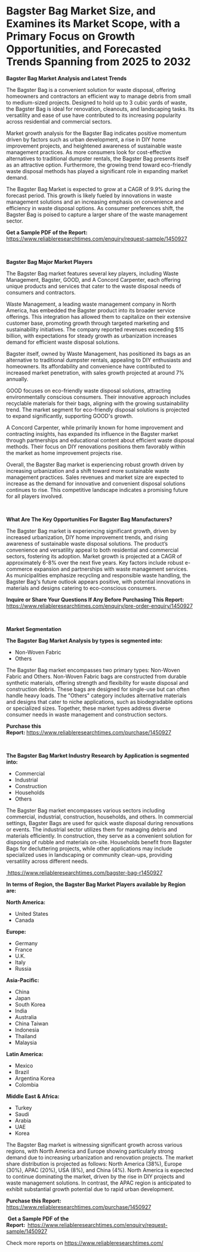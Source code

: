 <p><h1>Bagster Bag Market Size, and Examines its Market Scope, with a Primary Focus on Growth Opportunities, and Forecasted Trends Spanning from 2025 to 2032</h1></p><p><strong>Bagster Bag Market Analysis and Latest Trends</strong></p>
<p><p>The Bagster Bag is a convenient solution for waste disposal, offering homeowners and contractors an efficient way to manage debris from small to medium-sized projects. Designed to hold up to 3 cubic yards of waste, the Bagster Bag is ideal for renovation, cleanouts, and landscaping tasks. Its versatility and ease of use have contributed to its increasing popularity across residential and commercial sectors.</p><p>Market growth analysis for the Bagster Bag indicates positive momentum driven by factors such as urban development, a rise in DIY home improvement projects, and heightened awareness of sustainable waste management practices. As more consumers look for cost-effective alternatives to traditional dumpster rentals, the Bagster Bag presents itself as an attractive option. Furthermore, the growing trend toward eco-friendly waste disposal methods has played a significant role in expanding market demand.</p><p>The Bagster Bag Market is expected to grow at a CAGR of 9.9% during the forecast period. This growth is likely fueled by innovations in waste management solutions and an increasing emphasis on convenience and efficiency in waste disposal options. As consumer preferences shift, the Bagster Bag is poised to capture a larger share of the waste management sector.</p></p>
<p><strong>Get a Sample PDF of the Report:&nbsp;</strong> <a href="https://www.reliableresearchtimes.com/enquiry/request-sample/1450927?utm_campaign=1581&utm_medium=2&utm_source=Github&utm_content=ia&utm_term=06022025&utm_id=bagster-bag">https://www.reliableresearchtimes.com/enquiry/request-sample/1450927</a></p>
<p>&nbsp;</p>
<p><strong>Bagster Bag Major Market Players</strong></p>
<p><p>The Bagster Bag market features several key players, including Waste Management, Bagster, GOOD, and A Concord Carpenter, each offering unique products and services that cater to the waste disposal needs of consumers and contractors.</p><p>Waste Management, a leading waste management company in North America, has embedded the Bagster product into its broader service offerings. This integration has allowed them to capitalize on their extensive customer base, promoting growth through targeted marketing and sustainability initiatives. The company reported revenues exceeding $15 billion, with expectations for steady growth as urbanization increases demand for efficient waste disposal solutions.</p><p>Bagster itself, owned by Waste Management, has positioned its bags as an alternative to traditional dumpster rentals, appealing to DIY enthusiasts and homeowners. Its affordability and convenience have contributed to increased market penetration, with sales growth projected at around 7% annually.</p><p>GOOD focuses on eco-friendly waste disposal solutions, attracting environmentally conscious consumers. Their innovative approach includes recyclable materials for their bags, aligning with the growing sustainability trend. The market segment for eco-friendly disposal solutions is projected to expand significantly, supporting GOOD's growth.</p><p>A Concord Carpenter, while primarily known for home improvement and contracting insights, has expanded its influence in the Bagster market through partnerships and educational content about efficient waste disposal methods. Their focus on DIY renovations positions them favorably within the market as home improvement projects rise.</p><p>Overall, the Bagster Bag market is experiencing robust growth driven by increasing urbanization and a shift toward more sustainable waste management practices. Sales revenues and market size are expected to increase as the demand for innovative and convenient disposal solutions continues to rise. This competitive landscape indicates a promising future for all players involved.</p></p>
<p>&nbsp;</p>
<p><strong>What Are The Key Opportunities For Bagster Bag Manufacturers?</strong></p>
<p><p>The Bagster Bag market is experiencing significant growth, driven by increased urbanization, DIY home improvement trends, and rising awareness of sustainable waste disposal solutions. The product’s convenience and versatility appeal to both residential and commercial sectors, fostering its adoption. Market growth is projected at a CAGR of approximately 6-8% over the next five years. Key factors include robust e-commerce expansion and partnerships with waste management services. As municipalities emphasize recycling and responsible waste handling, the Bagster Bag's future outlook appears positive, with potential innovations in materials and designs catering to eco-conscious consumers.</p></p>
<p><strong>Inquire or Share Your Questions If Any Before Purchasing This Report:</strong> <a href="https://www.reliableresearchtimes.com/enquiry/pre-order-enquiry/1450927?utm_campaign=1581&utm_medium=2&utm_source=Github&utm_content=ia&utm_term=06022025&utm_id=bagster-bag">https://www.reliableresearchtimes.com/enquiry/pre-order-enquiry/1450927</a></p>
<p>&nbsp;</p>
<p><strong>Market Segmentation</strong></p>
<p><strong>The Bagster Bag Market Analysis by types is segmented into:</strong></p>
<p><ul><li>Non-Woven Fabric</li><li>Others</li></ul></p>
<p><p>The Bagster Bag market encompasses two primary types: Non-Woven Fabric and Others. Non-Woven Fabric bags are constructed from durable synthetic materials, offering strength and flexibility for waste disposal and construction debris. These bags are designed for single-use but can often handle heavy loads. The "Others" category includes alternative materials and designs that cater to niche applications, such as biodegradable options or specialized sizes. Together, these market types address diverse consumer needs in waste management and construction sectors.</p></p>
<p><strong>Purchase this Report:&nbsp;</strong><a href="https://www.reliableresearchtimes.com/purchase/1450927?utm_campaign=1581&utm_medium=2&utm_source=Github&utm_content=ia&utm_term=06022025&utm_id=bagster-bag">https://www.reliableresearchtimes.com/purchase/1450927</a></p>
<p>&nbsp;</p>
<p><strong>The Bagster Bag Market Industry Research by Application is segmented into:</strong></p>
<p><ul><li>Commercial</li><li>Industrial</li><li>Construction</li><li>Households</li><li>Others</li></ul></p>
<p><p>The Bagster Bag market encompasses various sectors including commercial, industrial, construction, households, and others. In commercial settings, Bagster Bags are used for quick waste disposal during renovations or events. The industrial sector utilizes them for managing debris and materials efficiently. In construction, they serve as a convenient solution for disposing of rubble and materials on-site. Households benefit from Bagster Bags for decluttering projects, while other applications may include specialized uses in landscaping or community clean-ups, providing versatility across different needs.</p></p>
<p><a href="https://www.reliableresearchtimes.com/bagster-bag-r1450927?utm_campaign=1581&utm_medium=2&utm_source=Github&utm_content=ia&utm_term=06022025&utm_id=bagster-bag">&nbsp;https://www.reliableresearchtimes.com/bagster-bag-r1450927</a></p>
<p><strong>In terms of Region, the Bagster Bag Market Players available by Region are:</strong></p>
<p>
    <p> <strong> North America: </strong>
        <ul>
            <li>United States</li>
            <li>Canada</li>
        </ul>
        </p> 
    <p> <strong> Europe: </strong>
        <ul>
            <li>Germany</li>
            <li>France</li>
            <li>U.K.</li>
            <li>Italy</li>
            <li>Russia</li>
        </ul>
        </p> 
    <p> <strong> Asia-Pacific: </strong>
        <ul>
            <li>China</li>
            <li>Japan</li>
            <li>South Korea</li>
            <li>India</li>
            <li>Australia</li>
            <li>China Taiwan</li>
            <li>Indonesia</li>
            <li>Thailand</li>
            <li>Malaysia</li>
        </ul>
        </p> 
    <p> <strong> Latin America: </strong>
        <ul>
            <li>Mexico</li>
            <li>Brazil</li>
            <li>Argentina Korea</li>
            <li>Colombia</li>
        </ul>
        </p> 
    <p> <strong> Middle East & Africa: </strong>
        <ul>
            <li>Turkey</li>
            <li>Saudi</li>
            <li>Arabia</li>
            <li>UAE</li>
            <li>Korea</li>
        </ul>
    </p>
    </p>
<p><p>The Bagster Bag market is witnessing significant growth across various regions, with North America and Europe showing particularly strong demand due to increasing urbanization and renovation projects. The market share distribution is projected as follows: North America (38%), Europe (30%), APAC (20%), USA (8%), and China (4%). North America is expected to continue dominating the market, driven by the rise in DIY projects and waste management solutions. In contrast, the APAC region is anticipated to exhibit substantial growth potential due to rapid urban development.</p></p>
<p><strong>Purchase this Report: </strong><a href="https://www.reliableresearchtimes.com/purchase/1450927?utm_campaign=1581&utm_medium=2&utm_source=Github&utm_content=ia&utm_term=06022025&utm_id=bagster-bag">https://www.reliableresearchtimes.com/purchase/1450927</a></p>
<p>&nbsp;<strong>Get a Sample PDF of the Report:&nbsp;&nbsp;</strong><a href="https://www.reliableresearchtimes.com/enquiry/request-sample/1450927?utm_campaign=1581&utm_medium=2&utm_source=Github&utm_content=ia&utm_term=06022025&utm_id=bagster-bag">https://www.reliableresearchtimes.com/enquiry/request-sample/1450927</a></p>
<p><strong></strong></p>
<p>Check more reports on <a href="https://www.reliableresearchtimes.com/?utm_campaign=1581&utm_medium=2&utm_source=Github&utm_content=ia&utm_term=06022025&utm_id=bagster-bag">https://www.reliableresearchtimes.com/</a></p>